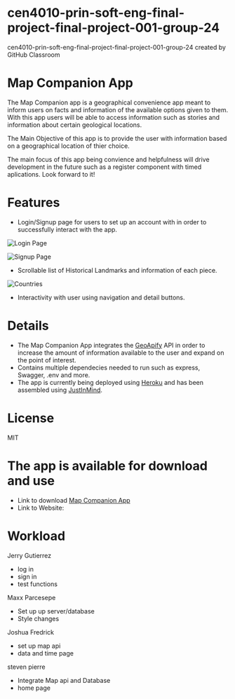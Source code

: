 # cen4010-prin-soft-eng-final-project-final-project-001-group-24
cen4010-prin-soft-eng-final-project-final-project-001-group-24 created by GitHub Classroom

# Map Companion App
The Map Companion app is a geographical convenience app meant to inform users on facts and information of the available options given to them. With this app users will be able to access information such as stories and information about certain geological locations. 

The Main Objective of this app is to provide the user with information based on a geographical location of thier choice.


The main focus of this app being convience and helpfulness will drive development in the future such as a register component with timed aplications. Look forward to it!

# Features
- Login/Signup page for users to set up an account with in order to successfully interact with the app.

![Login Page](./Img/Login.png)

![Signup Page](/Img/Signup.png)

- Scrollable list of Historical Landmarks and information of each piece.

![Countries](./Img/Countries.png)
- Interactivity with user using navigation and detail buttons.



# Details
- The Map Companion App integrates the [GeoApify](https://www.geoapify.com/places-api) API in order to increase the amount of information available to the user and expand on the point of interest.
- Contains multiple dependecies needed to run such as express, Swagger, .env and more.
- The app is currently being deployed using [Heroku](https://developer.salesforce.com) and has been assembled using [JustInMind](https://www.justinmind.com/?k=justinmind&a=295677078132&adg=23874442871&cmp=323175791&match=e&adposition=&utm_medium=cpc&utm_source=google&utm_campaign=323175791&utm_term=justinmind_e&gad_source=1&gclid=CjwKCAiA98WrBhAYEiwA2WvhOhFfT8isVP3FyOw_0Xm1bnbZ_-3wzuYOWsIC9_ved-UaY5OIRbKXyxoC_qsQAvD_BwE).


# License
MIT

# The app is available for download and use
- Link to download [Map Companion App]([https://we.tl/t-SRgVKYx2pc](https://we.tl/t-8qxYgXtqXV)) 
- Link to Website: 

# Workload
Jerry Gutierrez
- log in 
- sign in
- test functions

Maxx Parcesepe
- Set up up server/database
- Style changes

Joshua Fredrick
- set up map api 
- data and time page 

steven pierre
- Integrate Map api and Database
- home page

